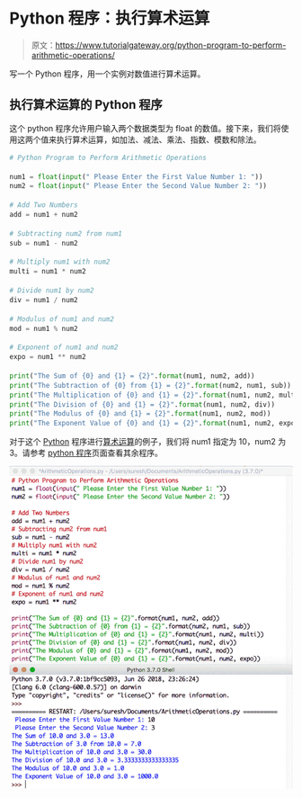 # Python 程序：执行算术运算

> 原文：<https://www.tutorialgateway.org/python-program-to-perform-arithmetic-operations/>

写一个 Python 程序，用一个实例对数值进行算术运算。

## 执行算术运算的 Python 程序

这个 python 程序允许用户输入两个数据类型为 float 的数值。接下来，我们将使用这两个值来执行算术运算，如加法、减法、乘法、指数、模数和除法。

```py
# Python Program to Perform Arithmetic Operations

num1 = float(input(" Please Enter the First Value Number 1: "))
num2 = float(input(" Please Enter the Second Value Number 2: "))

# Add Two Numbers
add = num1 + num2

# Subtracting num2 from num1
sub = num1 - num2

# Multiply num1 with num2
multi = num1 * num2

# Divide num1 by num2
div = num1 / num2

# Modulus of num1 and num2
mod = num1 % num2

# Exponent of num1 and num2
expo = num1 ** num2

print("The Sum of {0} and {1} = {2}".format(num1, num2, add))
print("The Subtraction of {0} from {1} = {2}".format(num2, num1, sub))
print("The Multiplication of {0} and {1} = {2}".format(num1, num2, multi))
print("The Division of {0} and {1} = {2}".format(num1, num2, div))
print("The Modulus of {0} and {1} = {2}".format(num1, num2, mod))
print("The Exponent Value of {0} and {1} = {2}".format(num1, num2, expo))
```

对于这个 [Python](https://www.tutorialgateway.org/python-tutorial/) 程序进行[算术运算](https://www.tutorialgateway.org/python-arithmetic-operators/)的例子，我们将 num1 指定为 10，num2 为 3。请参考 [python 程序](https://www.tutorialgateway.org/python-programming-examples/)页面查看其余程序。

![Python Program to Perform Arithmetic Operations 1](img/334911372ea8714e751f2eb6b6e6036c.png)